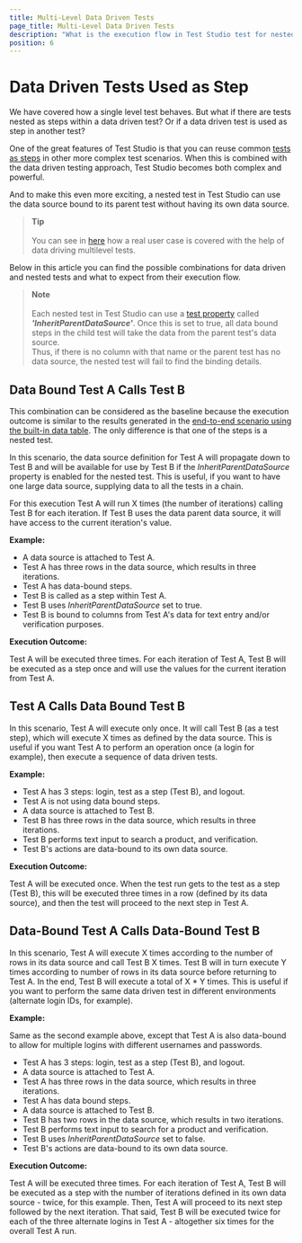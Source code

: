 ```yaml
---
title: Multi-Level Data Driven Tests
page_title: Multi-Level Data Driven Tests
description: "What is the execution flow in Test Studio test for nested data driven tests. I have a test step bound to a data source, which does not use it, but the parent test source instead. Data driven/bound test is nested under a test. Data driven/bound test is nested under a data driven/bound test. A test is nested under a data driven/bound test. Data Driven Tests Used as Step in another test"
position: 6
---
```

# Data Driven Tests Used as Step

We have covered how a single level test behaves. But what if there are tests nested as steps within a data driven test? Or if a data driven test is used as step in another test?

One of the great features of Test Studio is that you can reuse common <a href="/features/custom-steps/test-as-step" target="_blank">tests as steps</a> in other more complex test scenarios. When this is combined with the data driven testing approach, Test Studio becomes both complex and powerful.

And to make this even more exciting, a nested test in Test Studio can use the data source bound to its parent test without having its own data source.

>__Tip__
><br>
><br>
> You can see in <a href="/knowledge-base/data-driven-testing-kb/multiple-users-with-login">here</a> how a real user case is covered with the help of data driving multilevel tests.

Below in this article you can find the possible combinations for data driven and nested tests and what to expect from their execution flow.

> __Note__
><br>
><br>
> Each nested test in Test Studio can use a <a href="/features/test-maintenance/test-properties-standalone" target="_blank">test property</a> called ___'InheritParentDataSource'___. Once this is set to true, all data bound steps in the child test will take the data from the parent test's data source.
><br>
> Thus, if there is no column with that name or the parent test has no data source, the nested test will fail to find the binding details.

## Data Bound Test A Calls Test B

This combination can be considered as the baseline because the execution outcome is similar to the results generated in the <a href="/automated-tests/data-drive-test/local-data-driven-test" target="_blank">end-to-end scenario using the built-in data table</a>. The only difference is that one of the steps is a nested test.

In this scenario, the data source definition for Test A will propagate down to Test B and will be available for use by Test B if the _InheritParentDataSource_ property is enabled for the nested test. This is useful, if you want to have one large data source, supplying data to all the tests in a chain.

For this execution Test A will run X times (the number of iterations) calling Test B for each iteration. If Test B uses the data parent data source, it will have access to the current iteration's value.

__Example:__

- A data source is attached to Test A.
- Test A has three rows in the data source, which results in three iterations.
- Test A has data-bound steps.
- Test B is called as a step within Test A.
- Test B uses *InheritParentDataSource* set to true.
- Test B is bound to columns from Test A's data for text entry and/or verification purposes.

__Execution Outcome:__

Test A will be executed three times. For each iteration of Test A, Test B will be executed as a step once and will use the values for the current iteration from Test A.

## Test A Calls Data Bound Test B

In this scenario, Test A will execute only once. It will call Test B (as a test step), which will execute X times as defined by the data source. This is useful if you want Test A to perform an operation once (a login for example), then execute a sequence of data driven tests.

__Example:__

- Test A has 3 steps: login, test as a step (Test B), and logout.
- Test A is not using data bound steps.
- A data source is attached to Test B.
- Test B has three rows in the data source, which results in three iterations.
- Test B performs text input to search a product, and verification.
- Test B's actions are data-bound to its own data source.

__Execution Outcome:__

Test A will be executed once. When the test run gets to the test as a step (Test B), this will be executed three times in a row (defined by its data source), and then the test will proceed to the next step in Test A.

## Data-Bound Test A Calls Data-Bound Test B

In this scenario, Test A will execute X times according to the number of rows in its data source and call Test B X times. Test B will in turn execute Y times according to number of rows in its data source before returning to Test A. In the end, Test B will execute a total of X * Y times. This is useful if you want to perform the same data driven test in different environments (alternate login IDs, for example).

__Example:__

Same as the second example above, except that Test A is also data-bound to allow for multiple logins with different usernames and passwords.

- Test A has 3 steps: login, test as a step (Test B), and logout.
- A data source is attached to Test A.
- Test A has three rows in the data source, which results in three iterations.
- Test A has data bound steps.
- A data source is attached to Test B.
- Test B has two rows in the data source, which results in two iterations.
- Test B performs text input to search for a product and verification.
- Test B uses *InheritParentDataSource* set to false.
- Test B's actions are data-bound to its own data source.

__Execution Outcome:__

Test A will be executed three times. For each iteration of Test A, Test B will be executed as a step with the number of iterations defined in its own data source - twice, for this example. Then, Test A will proceed to its next step followed by the next iteration. That said, Test B will be executed twice for each of the three alternate logins in Test A - altogether six times for the overall Test A run.

